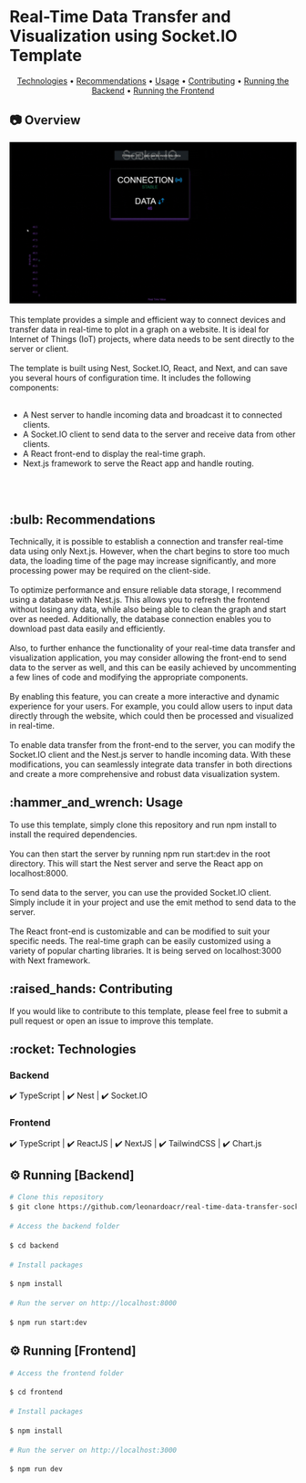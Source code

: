 # Real-Time Data Transfer and Visualization using Socket.IO Template

<div align="center">
  <a href="#technologies">Technologies</a> •
 <a href="#recommendations">Recommendations</a> •
  <a href="#usage">Usage</a> •
  <a href="#contributing">Contributing</a> •
  <a href="#running_backend">Running the Backend</a> •
  <a href="#running_frontend">Running the Frontend</a>
</div>

## :camera: Overview

<div align="center" >
  <img src="./github/assets/demo.gif" alt="demo">
</div>

<br>
This template provides a simple and efficient way to connect devices and transfer data in real-time to plot in a graph on a website. It is ideal for Internet of Things (IoT) projects, where data needs to be sent directly to the server or client.
<br>
<br>
The template is built using Nest, Socket.IO, React, and Next, and can save you several hours of configuration time. It includes the following components:
<br>
<br>

- A Nest server to handle incoming data and broadcast it to connected clients.
- A Socket.IO client to send data to the server and receive data from other clients.
- A React front-end to display the real-time graph.
- Next.js framework to serve the React app and handle routing.
<br>
<br>
<div id="recommendations">
  <h2>:bulb: Recommendations</h2>
</div>

Technically, it is possible to establish a connection and transfer real-time data using only Next.js. However, when the chart begins to store too much data, the loading time of the page may increase significantly, and more processing power may be required on the client-side.
<br>
<br>
To optimize performance and ensure reliable data storage, I recommend using a database with Nest.js. This allows you to refresh the frontend without losing any data, while also being able to clean the graph and start over as needed. Additionally, the database connection enables you to download past data easily and efficiently.
<br>
<br>
Also, to further enhance the functionality of your real-time data transfer and visualization application, you may consider allowing the front-end to send data to the server as well, and this can be easily achieved by uncommenting a few lines of code and modifying the appropriate components.
<br>
<br>
By enabling this feature, you can create a more interactive and dynamic experience for your users. For example, you could allow users to input data directly through the website, which could then be processed and visualized in real-time.
<br>
<br>
To enable data transfer from the front-end to the server, you can modify the Socket.IO client and the Nest.js server to handle incoming data. With these modifications, you can seamlessly integrate data transfer in both directions and create a more comprehensive and robust data visualization system.

<div id="usage">
  <h2>:hammer_and_wrench: Usage</h2>
</div>

To use this template, simply clone this repository and run npm install to install the required dependencies.
<br>
<br>
You can then start the server by running npm run start:dev in the root directory. This will start the Nest server and serve the React app on localhost:8000.
<br>
<br>
To send data to the server, you can use the provided Socket.IO client. Simply include it in your project and use the emit method to send data to the server.
<br>
<br>
The React front-end is customizable and can be modified to suit your specific needs. The real-time graph can be easily customized using a variety of popular charting libraries. It is being served on localhost:3000 with Next framework.

<div id="contributing">
  <h2>:raised_hands: Contributing</h2>
</div>

If you would like to contribute to this template, please feel free to submit a pull request or open an issue to improve this template. 

<div id="technologies">
  <h2>:rocket: Technologies</h2>
</div>

### Backend

✔️ TypeScript | ✔️ Nest | ✔️ Socket.IO

### Frontend

✔️ TypeScript | ✔️ ReactJS | ✔️ NextJS | ✔️ TailwindCSS | ✔️ Chart.js


<div id="running_backend">
  <h2>⚙ Running [Backend]</h2>
</div>

```bash
# Clone this repository
$ git clone https://github.com/leonardoacr/real-time-data-transfer-socketio

# Access the backend folder

$ cd backend

# Install packages

$ npm install

# Run the server on http://localhost:8000

$ npm run start:dev
```

<div id="running_frontend">
  <h2>⚙ Running [Frontend]</h2>
</div>

```bash
# Access the frontend folder

$ cd frontend

# Install packages

$ npm install

# Run the server on http://localhost:3000

$ npm run dev
```
